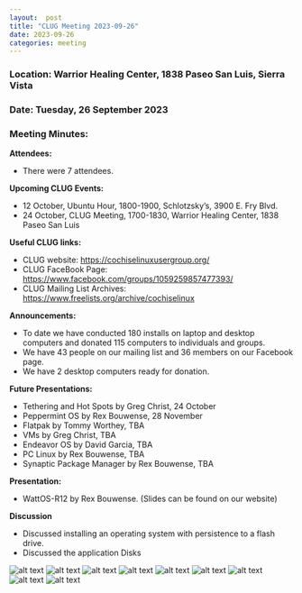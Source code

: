 ```yaml
---
layout:  post
title: "CLUG Meeting 2023-09-26"
date: 2023-09-26
categories: meeting
---
```


### Location: Warrior Healing Center, 1838 Paseo San Luis, Sierra Vista

### Date: Tuesday, 26 September 2023
### Meeting Minutes:

**Attendees:** 
 * There were 7 attendees.  

**Upcoming CLUG Events:**
 * 12 October, Ubuntu Hour, 1800-1900, Schlotzsky’s, 3900 E. Fry Blvd.
 * 24 October, CLUG Meeting, 1700-1830, Warrior Healing Center, 1838 Paseo San Luis

**Useful CLUG links:**
 * CLUG website:  https://cochiselinuxusergroup.org/
 * CLUG FaceBook Page:  https://www.facebook.com/groups/1059259857477393/
 * CLUG Mailing List Archives:  https://www.freelists.org/archive/cochiselinux

**Announcements:**
 * To date we have conducted 180 installs on laptop and desktop computers and donated 115 computers to individuals and groups.
 * We have 43 people on our mailing list and 36 members on our Facebook page.
 * We have 2 desktop computers ready for donation.

**Future Presentations:**
 * Tethering and Hot Spots by Greg Christ, 24 October
 * Peppermint OS by Rex Bouwense, 28 November
 * Flatpak by Tommy Worthey, TBA
 * VMs by Greg Christ, TBA
 * Endeavor OS by David Garcia, TBA
 * PC Linux by Rex Bouwense, TBA
 * Synaptic Package Manager by Rex Bouwense, TBA

**Presentation:**
 * WattOS-R12 by Rex Bouwense.  (Slides can be found on our website)

**Discussion**
 * Discussed installing an operating system with persistence to a flash drive.
 * Discussed the application Disks

![alt text](https://raw.githubusercontent.com/CochiseLinuxUsersGroup/CochiseLinuxUsersGroup.github.io/master/images2/rsz_clug_mtg_2023-09-26_1.jpg)
![alt text](https://raw.githubusercontent.com/CochiseLinuxUsersGroup/CochiseLinuxUsersGroup.github.io/master/images2/rsz_clug_mtg_2023-09-26_2.jpg)
![alt text](https://raw.githubusercontent.com/CochiseLinuxUsersGroup/CochiseLinuxUsersGroup.github.io/master/images2/rsz_clug_mtg_2023-09-26_9.jpg)
![alt text](https://raw.githubusercontent.com/CochiseLinuxUsersGroup/CochiseLinuxUsersGroup.github.io/master/images2/rsz_clug_mtg_2023-09-26_3.jpg)
![alt text](https://raw.githubusercontent.com/CochiseLinuxUsersGroup/CochiseLinuxUsersGroup.github.io/master/images2/rsz_clug_mtg_2023-09-26_4.jpg)
![alt text](https://raw.githubusercontent.com/CochiseLinuxUsersGroup/CochiseLinuxUsersGroup.github.io/master/images2/rsz_clug_mtg_2023-09-26_5.jpg)
![alt text](https://raw.githubusercontent.com/CochiseLinuxUsersGroup/CochiseLinuxUsersGroup.github.io/master/images2/rsz_clug_mtg_2023-09-26_6.jpg)
![alt text](https://raw.githubusercontent.com/CochiseLinuxUsersGroup/CochiseLinuxUsersGroup.github.io/master/images2/rsz_clug_mtg_2023-09-26_7.jpg)
![alt text](https://raw.githubusercontent.com/CochiseLinuxUsersGroup/CochiseLinuxUsersGroup.github.io/master/images2/rsz_clug_mtg_2023-09-26_8.jpg)
